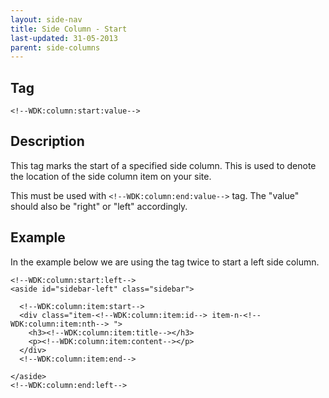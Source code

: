 ```yaml
---
layout: side-nav
title: Side Column - Start
last-updated: 31-05-2013
parent: side-columns
---
```


## Tag

`<!--WDK:column:start:value-->`

## Description

This tag marks the start of a specified side column. This is used to denote the location of the side column item on your site.

This must be used with `<!--WDK:column:end:value-->` tag.
The "value" should also be "right" or "left" accordingly.

## Example

In the example below we are using the tag twice to start a left side column.

~~~
<!--WDK:column:start:left-->
<aside id="sidebar-left" class="sidebar">

  <!--WDK:column:item:start-->
  <div class="item-<!--WDK:column:item:id--> item-n-<!--WDK:column:item:nth--> ">
    <h3><!--WDK:column:item:title--></h3>
    <p><!--WDK:column:item:content--></p>
  </div>
  <!--WDK:column:item:end-->

</aside>
<!--WDK:column:end:left-->
~~~